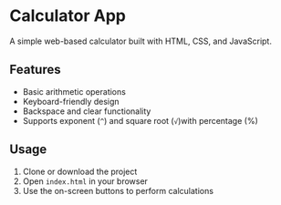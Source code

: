 
# Calculator App

A simple web-based calculator built with HTML, CSS, and JavaScript.

## Features

- Basic arithmetic operations
- Keyboard-friendly design
- Backspace and clear functionality
- Supports exponent (`^`) and square root (`√`)with percentage (%)

## Usage

1. Clone or download the project
2. Open `index.html` in your browser
3. Use the on-screen buttons to perform calculations


